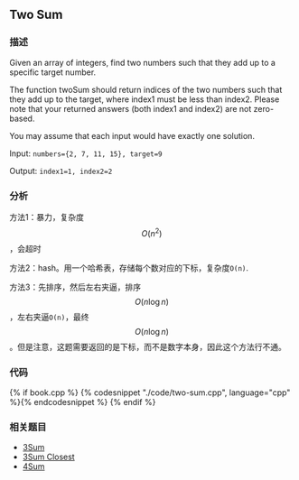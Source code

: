 ## Two Sum


### 描述

Given an array of integers, find two numbers such that they add up to a specific target number.

The function twoSum should return indices of the two numbers such that they add up to the target, where index1 must be less than index2. Please note that your returned answers (both index1 and index2) are not zero-based.

You may assume that each input would have exactly one solution.

Input:  `numbers={2, 7, 11, 15}, target=9`

Output: `index1=1, index2=2`


### 分析

方法1：暴力，复杂度$$O(n^2)$$，会超时

方法2：hash。用一个哈希表，存储每个数对应的下标，复杂度`O(n)`.

方法3：先排序，然后左右夹逼，排序$$O(n\log n)$$，左右夹逼`O(n)`，最终$$O(n\log n)$$。但是注意，这题需要返回的是下标，而不是数字本身，因此这个方法行不通。


### 代码

{% if book.cpp %}
  {% codesnippet "./code/two-sum.cpp", language="cpp" %}{% endcodesnippet %}
{% endif %}


### 相关题目

* [3Sum](3sum.md)
* [3Sum Closest](3sum-closest.md)
* [4Sum](4sum.md)
